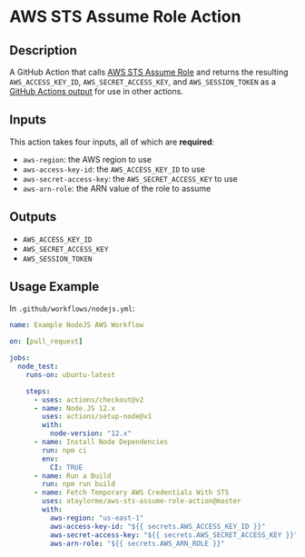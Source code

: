# AWS STS Assume Role Action

## Description

A GitHub Action that calls [AWS STS Assume Role](https://docs.aws.amazon.com/AWSJavaScriptSDK/latest/AWS/STS.html#assumeRole-property) and returns the resulting `AWS_ACCESS_KEY_ID`, `AWS_SECRET_ACCESS_KEY`, and `AWS_SESSION_TOKEN` as a [GitHub Actions output](https://help.github.com/en/actions/automating-your-workflow-with-github-actions/metadata-syntax-for-github-actions#outputs) for use in other actions.

## Inputs

This action takes four inputs, all of which are **required**:
- `aws-region`: the AWS region to use
- `aws-access-key-id`: the `AWS_ACCESS_KEY_ID` to use
- `aws-secret-access-key`: the `AWS_SECRET_ACCESS_KEY` to use
- `aws-arn-role`: the ARN value of the role to assume

## Outputs

- `AWS_ACCESS_KEY_ID`
- `AWS_SECRET_ACCESS_KEY`
- `AWS_SESSION_TOKEN`

## Usage Example

In `.github/workflows/nodejs.yml`:

```yml
name: Example NodeJS AWS Workflow

on: [pull_request]

jobs:
  node_test:
    runs-on: ubuntu-latest

    steps:
      - uses: actions/checkout@v2
      - name: Node.JS 12.x
        uses: actions/setup-node@v1
        with:
          node-version: "12.x"
      - name: Install Node Dependencies
        run: npm ci
        env:
          CI: TRUE
      - name: Run a Build
        run: npm run build
      - name: Fetch Temporary AWS Credentials With STS
        uses: ataylorme/aws-sts-assume-role-action@master
        with:
          aws-region: "us-east-1"
          aws-access-key-id: "${{ secrets.AWS_ACCESS_KEY_ID }}"
          aws-secret-access-key: "${{ secrets.AWS_SECRET_ACCESS_KEY }}"
          aws-arn-role: "${{ secrets.AWS_ARN_ROLE }}"
```